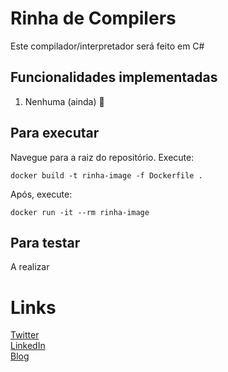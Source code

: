 ﻿# Rinha de Compilers

Este compilador/interpretador será feito em C#

## Funcionalidades implementadas

1. Nenhuma (ainda) 🙂

## Para executar

Navegue para a raiz do repositório.
Execute:

```
docker build -t rinha-image -f Dockerfile .
```

Após, execute: 
```
docker run -it --rm rinha-image 
```

## Para testar

A realizar

# Links

[Twitter](https://twitter.com/lucaspsilveiras)  
[LinkedIn](https://www.linkedin.com/in/lucas-pachecos/)  
[Blog](https://lucaspacheco.dev/)  